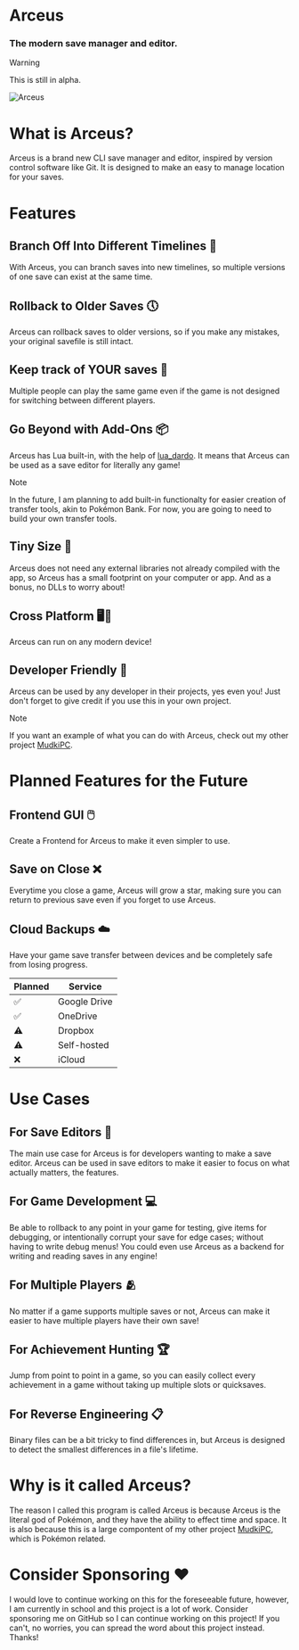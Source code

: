 # Arceus

### The modern save manager and editor.

> [!WARNING]
> This is still in alpha.

![Arceus](https://archives.bulbagarden.net/media/upload/thumb/9/9e/0493Arceus.png/900px-0493Arceus.png)

# What is Arceus?

Arceus is a brand new CLI save manager and editor, inspired by version control software like Git. It is designed to make an easy to manage location for your saves.

# Features

## Branch Off Into Different Timelines 🌌

With Arceus, you can branch saves into new timelines, so multiple versions of one save can exist at the same time.

## Rollback to Older Saves 🕔

Arceus can rollback saves to older versions, so if you make any mistakes, your original savefile is still intact.

## Keep track of YOUR saves 👥

Multiple people can play the same game even if the game is not designed for switching between different players.

## Go Beyond with Add-Ons 📦

Arceus has Lua built-in, with the help of [lua_dardo](https://pub.dev/packages/lua_dardo). It means that Arceus can be used as a save editor for literally any game!

> [!NOTE]
> In the future, I am planning to add built-in functionalty for easier creation of transfer tools, akin to Pokémon Bank. For now, you are going to need to build your own transfer tools.

## Tiny Size 📁

Arceus does not need any external libraries not already compiled with the app, so Arceus has a small footprint on your computer or app. And as a bonus, no DLLs to worry about!

## Cross Platform 🖥️📱

Arceus can run on any modern device!

## Developer Friendly 🤝

Arceus can be used by any developer in their projects, yes even you! Just don't forget to give credit if you use this in your own project.

> [!NOTE]
> If you want an example of what you can do with Arceus, check out my other project [MudkiPC](https://github.com/Pokemon-Manager/MudkiPC).

# Planned Features for the Future

## Frontend GUI 🖱️
Create a Frontend for Arceus to make it even simpler to use.

## Save on Close ❌
Everytime you close a game, Arceus will grow a star, making sure you can return to previous save even if you forget to use Arceus.

## Cloud Backups ☁️
Have your game save transfer between devices and be completely safe from losing progress. 

|Planned | Service |
| --- | --- |
| ✅ | Google Drive |
| ✅ | OneDrive |
| ⚠️ | Dropbox |
| ⚠️ | Self-hosted |
| ❌ | iCloud |

# Use Cases

## For Save Editors 📝

The main use case for Arceus is for developers wanting to make a save editor. Arceus can be used in save editors to make it easier to focus on what actually matters, the features.

## For Game Development 💻

Be able to rollback to any point in your game for testing, give items for debugging, or intentionally corrupt your save for edge cases; without having to write debug menus! You could even use Arceus as a backend for writing and reading saves in any engine!

## For Multiple Players 🫂

No matter if a game supports multiple saves or not, Arceus can make it easier to have multiple players have their own save!

## For Achievement Hunting 🏆

Jump from point to point in a game, so you can easily collect every achievement in a game without taking up multiple slots or quicksaves.

## For Reverse Engineering 📋

Binary files can be a bit tricky to find differences in, but Arceus is designed to detect the smallest differences in a file's lifetime.

# Why is it called Arceus?

The reason I called this program is called Arceus is because Arceus is the literal god of Pokémon, and they have the ability to effect time and space. It is also because this is a large compontent of my other project [MudkiPC](https://github.com/Pokemon-Manager/MudkiPC), which is Pokémon related.

# Consider Sponsoring ❤️

I would love to continue working on this for the foreseeable future, however, I am currently in school and this project is a lot of work. Consider sponsoring me on GitHub so I can continue working on this project! If you can't, no worries, you can spread the word about this project instead. Thanks!
